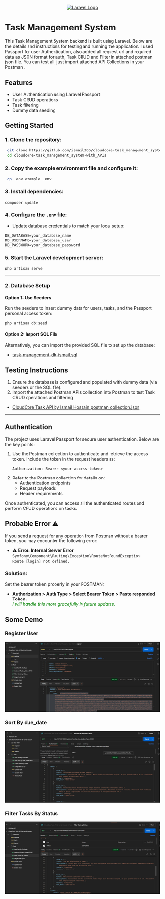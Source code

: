 <p align="center"><a href="https://laravel.com" target="_blank"><img src="https://raw.githubusercontent.com/laravel/art/master/logo-lockup/5%20SVG/2%20CMYK/1%20Full%20Color/laravel-logolockup-cmyk-red.svg" width="400" alt="Laravel Logo"></a></p>

# Task Management System

This Task Management System backend is built using Laravel. Below are the details and instructions for testing and running the application. I used Passport for user Authentication, also added all request url and required data as JSON format for auth, Task CRUD and Filter in attached postman json file.
You can test all, just import attached API Collections in your Postman .

## Features
- User Authentication using Laravel Passport
- Task CRUD operations
- Task filtering
- Dummy data seeding

## Getting Started

### 1. Clone the repository:
```bash
 git clone https://github.com/ismail306/cloudcore-task_management_system-with_APIs.git
 cd cloudcore-task_management_system-with_APIs
```

### 2. Copy the example environment file and configure it:
```bash
 cp .env.example .env
```

### 3. Install dependencies:
```bash
composer update
 ```

### 4. Configure the `.env` file:
- Update database credentials to match your local setup:
 ```env
DB_DATABASE=your_database_name
DB_USERNAME=your_database_user
DB_PASSWORD=your_database_password
```
### 5. Start the Laravel development server:
 ```bash
 php artisan serve
 ```
---

### 2. Database Setup

#### Option 1: Use Seeders
Run the seeders to insert dummy data for users, tasks, and the Passport personal access token:
```bash
php artisan db:seed
```

#### Option 2: Import SQL File

Alternatively, you can import the provided SQL file to set up the database:

- [task-management-db-ismail.sql](task-management-db-ismail.sql)


## Testing Instructions

1. Ensure the database is configured and populated with dummy data (via seeders or the SQL file).
2. Import the attached Postman APIs collection into Postman to test Task CRUD operations and filtering
- [CloudCore Task API by Ismail Hossain.postman_collection.json](public/CloudCore%20Task%20API%20By%20Ismail%20Hossain.postman_collection.json)


---

## Authentication

The project uses Laravel Passport for secure user authentication. Below are the key points:

1. Use the Postman collection to authenticate and retrieve the access token. Include the token in the request headers as:
    ```
    Authorization: Bearer <your-access-token>
    ```
2. Refer to the Postman collection for details on:
    - Authentication endpoints
    - Request payloads
    - Header requirements

Once authenticated, you can access all the authenticated routes and perform CRUD operations on tasks.


## Probable Error ⚠️
If you send a request for any operation from Postman without a bearer token, you may encounter the following error:

- ⚠️ **Error: Internal Server Error**  
  `Symfony\Component\Routing\Exception\RouteNotFoundException`  
  `Route [login] not defined.`

### Solution:
Set the bearer token properly in your POSTMAN:
- **Authorization > Auth Type > Select Bearer Token > Paste responded Token.**  
<span style="color: green;">_I will handle this more gracefully in future updates._</span>


## Some Demo 

### Register User
![Postman Demo 1](public/postManDemo1.jpg)

### Sort By due_date
![Postman Demo 2](public/postManDemo2.jpg)

### Filter Tasks By Status
![Postman Demo 3](public/postManDemo3.jpg)


